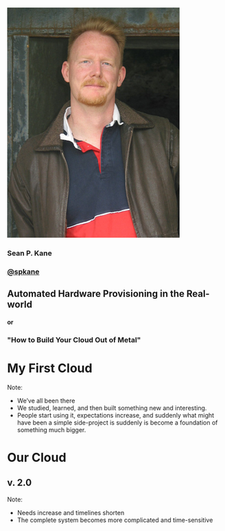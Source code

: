 ![Sean P. Kane](images/me.jpg)

### Sean P. Kane
### [@spkane](https://twitter.com/spkane)


## Automated Hardware Provisioning in the Real-world
#### or
### "How to Build Your Cloud Out of Metal"


# My First Cloud
Note:
* We’ve all been there
* We studied, learned, and then built something new and interesting.
* People start using it, expectations increase, and suddenly what might have been a simple side-project is suddenly is become a foundation of something much bigger.


# Our Cloud
## v. 2.0
Note:
* Needs increase and timelines shorten
* The complete system becomes more complicated and time-sensitive
